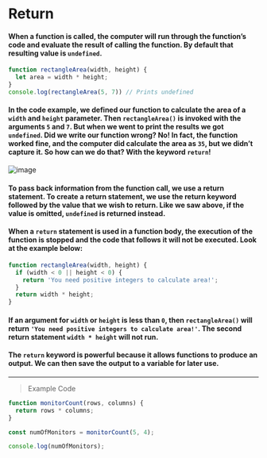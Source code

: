 # Return

#### When a function is called, the computer will run through the function’s code and evaluate the result of calling the function. By default that resulting value is `undefined`.
```js
function rectangleArea(width, height) {
  let area = width * height;
}
console.log(rectangleArea(5, 7)) // Prints undefined
```
#### In the code example, we defined our function to calculate the area of a `width` and `height` parameter. Then `rectangleArea()` is invoked with the arguments `5` and `7`. But when we went to print the results we got `undefined`. Did we write our function wrong? No! In fact, the function worked fine, and the computer did calculate the area as `35`, but we didn’t capture it. So how can we do that? With the keyword `return`!
![image](https://cdn.discordapp.com/attachments/720899012680613890/722514414909128724/Screen_Shot_2020-06-16_at_12.12.03_PM.png)
#### To pass back information from the function call, we use a return statement. To create a return statement, we use the return keyword followed by the value that we wish to return. Like we saw above, if the value is omitted, `undefined` is returned instead.

#### When a `return` statement is used in a function body, the execution of the function is stopped and the code that follows it will not be executed. Look at the example below:
```js
function rectangleArea(width, height) {
  if (width < 0 || height < 0) {
    return 'You need positive integers to calculate area!';
  }
  return width * height;
}
```
#### If an argument for `width` or `height` is less than `0`, then `rectangleArea()` will return `'You need positive integers to calculate area!'`. The second return statement `width * height` will not run.

#### The `return` keyword is powerful because it allows functions to produce an output. We can then save the output to a variable for later use.
---
> Example Code
```js
function monitorCount(rows, columns) {
  return rows * columns;
}

const numOfMonitors = monitorCount(5, 4);

console.log(numOfMonitors);
```